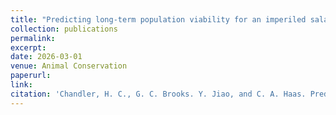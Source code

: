 ```yaml
---
title: "Predicting long-term population viability for an imperiled salamander under future climate changes"
collection: publications
permalink: 
excerpt:
date: 2026-03-01
venue: Animal Conservation
paperurl:
link:
citation: 'Chandler, H. C., G. C. Brooks. Y. Jiao, and C. A. Haas. Predicting long-term population viability for an imperiled salamander under future climate changes. <i>in review</i>'
---
```

